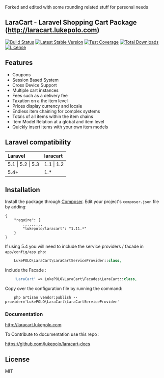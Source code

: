 Forked and edited with some rounding related stuff for personal needs

## LaraCart - Laravel Shopping Cart Package (<a href="http://laracart.lukepolo.com/">http://laracart.lukepolo.com</a>)

[![Build Status](https://travis-ci.org/lukepolo/laracart.svg?branch=master)](https://travis-ci.org/lukepolo/laracart) [![Latest Stable Version](https://poser.pugx.org/lukepolo/laracart/v/stable)](https://packagist.org/packages/lukepolo/laracart) [![Test Coverage](https://codeclimate.com/github/lukepolo/laracart/badges/coverage.svg)](https://codeclimate.com/github/lukepolo/laracart/coverage) [![Total Downloads](https://poser.pugx.org/lukepolo/laracart/downloads)](https://packagist.org/packages/lukepolo/laracart) [![License](https://poser.pugx.org/lukepolo/laracart/license)](https://packagist.org/packages/lukepolo/laracart)

## Features

- Coupons
- Session Based System
- Cross Device Support
- Multiple cart instances
- Fees such as a delivery fee
- Taxation on a the item level
- Prices display currency and locale
- Endless item chaining for complex systems
- Totals of all items within the item chains
- Item Model Relation at a global and item level
- Quickly insert items with your own item models

## Laravel compatibility

| Laravel           | laracart   |
| :---------------- | :--------- |
| 5.1 \| 5.2 \| 5.3 | 1.1 \| 1.2 |
| 5.4+              | 1.*       |

## Installation

Install the package through [Composer](http://getcomposer.org/). Edit your project's `composer.json` file by adding:

    {
        "require": {
            ........,
            "lukepolo/laracart": "1.11.*"
        }
    }

If using 5.4 you will need to include the service providers / facade in `app/config/app.php`:

```php
	LukePOLO\LaraCart\LaraCartServiceProvider::class,
```

Include the Facade :

```php
	'LaraCart' => LukePOLO\LaraCart\Facades\LaraCart::class,
```

Copy over the configuration file by running the command:

```
    php artisan vendor:publish --provider='LukePOLO\LaraCart\LaraCartServiceProvider'
```

### Documentation

<a href="http://laracart.lukepolo.com/">http://laracart.lukepolo.com</a>

To Contribute to documentation use this repo :

https://github.com/lukepolo/laracart-docs

## License

MIT
